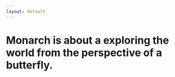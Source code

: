 ```yaml
---
layout: default
---
```

# Monarch is about a exploring the world from the perspective of a butterfly.
